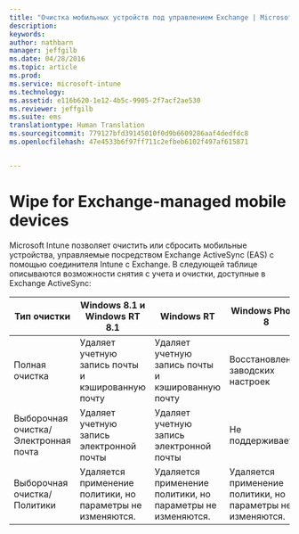 ```yaml
---
title: "Очистка мобильных устройств под управлением Exchange | Microsoft Intune"
description: 
keywords: 
author: nathbarn
manager: jeffgilb
ms.date: 04/28/2016
ms.topic: article
ms.prod: 
ms.service: microsoft-intune
ms.technology: 
ms.assetid: e116b620-1e12-4b5c-9905-2f7acf2ae530
ms.reviewer: jeffgilb
ms.suite: ems
translationtype: Human Translation
ms.sourcegitcommit: 779127bfd39145010f0d9b6609286aaf4dedfdc8
ms.openlocfilehash: 47e4533b6f97ff711c2efbeb6102f497af615871


---
```



# Wipe for Exchange-managed mobile devices
Microsoft Intune позволяет очистить или сбросить мобильные устройства, управляемые посредством Exchange ActiveSync (EAS) с помощью соединителя Intune с Exchange. В следующей таблице описываются возможности снятия с учета и очистки, доступные в Exchange ActiveSync:

|Тип очистки|Windows 8.1 и Windows RT 8.1|Windows RT|Windows Phone 8|iOS|Android|
|----------------|----------------------------------|--------------|-------------------|-------|-----------|
|Полная очистка|Удаляет учетную запись почты и кэшированную почту|Удаляет учетную запись почты и кэшированную почту|Восстановление заводских настроек|Восстановление заводских настроек|Восстановление заводских настроек|
|Выборочная очистка/Электронная почта|Удаляет учетную запись электронной почты|Удаляет учетную запись электронной почты|Не поддерживается|Не поддерживается|Не поддерживается|
|Выборочная очистка/Политики|Удаляется применение политики, но параметры не изменяются.|Удаляется применение политики, но параметры не изменяются.|Удаляется применение политики, но параметры не изменяются.|Удаляется применение политики, но параметры не изменяются.|Удаляется применение политики, но параметры не изменяются.|



<!--HONumber=Jun16_HO4-->


